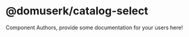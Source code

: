 @domuserk/catalog-select
===============================================


Component Authors, provide some documentation for your users here!